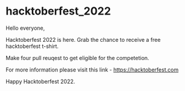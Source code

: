 # hacktoberfest_2022

Hello everyone,

Hacktoberfest 2022 is here. Grab the chance to receive a free hacktoberfest t-shirt.

Make four pull reuqest to get eligible for the competetion.

For more information please visit this link - https://hacktoberfest.com

Happy Hacktoberfest 2022.
